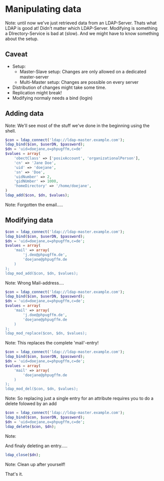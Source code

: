 # Manipulating data

Note:
until now we've just retrieved data from an LDAP-Server. Thats what LDAP is good at!
Didn't matter which LDAP-Server. Modifying is something a DIrectory-Service is bad at (slow).
And we might have to know something about the setup.



## Caveat

* Setup:
  * Master-Slave setup: Changes are only allowed on a dedicated master-server
  * Multi-Master setup: Changes are possible on every server
* Distribution of changes might take some time.
* Replication might break!
* Modifying normaly needs a bind (login)




## Adding data

Note:
We'll see most of the stuff we've done in the beginning using the shell.




```php
$con = ldap_connect('ldap://ldap-master.example.com');
ldap_bind($con, $userDN, $password);
$dn = 'uid=doejane,o=phpugffm,c=de'
$values = array(
    'obectClass' => ['posixAccount', 'organizationalPerson'],
    'cn' => 'Jane Doe',
    'uid' => 'doejane',
    'sn' => 'Doe',
    'uidNumber' => 2,
    'gidNUmber' => 1000,
    'homeDirectory' => '/home/doejane',
)
ldap_add($con, $dn, $values);
```
Note:
Forgotten the email.....




## Modifying data

```php
$con = ldap_connect('ldap://ldap-master.example.com');
ldap_bind($con, $userDN, $password);
$dn = 'uid=doejane,o=phpugffm,c=de';
$values = array(
    'mail' => array(
        'j.deo@phpugffm.de',
        'doejane@phpugffm.de
    )
);
ldap_mod_add($con, $dn, $values);
```
Note:
Wrong Mail-address....




```php
$con = ldap_connect('ldap://ldap-master.example.com');
ldap_bind($con, $userDN, $password);
$dn = 'uid=doejane,o=phpugffm,c=de';
$values = array(
    'mail' => array(
        'j.doe@phpugffm.de',
        'doejane@phpugffm.de
    )
);
ldap_mod_replace($con, $dn, $values);
```
Note:
This replaces the complete 'mail'-entry!




```php
$con = ldap_connect('ldap://ldap-master.example.com');
ldap_bind($con, $userDN, $password);
$dn = 'uid=doejane,o=phpugffm,c=de';
$values = array(
    'mail' => array(
        'doejane@phpugffm.de
    )
);
ldap_mod_del($con, $dn, $values);
```
Note:
So replacing just a single entry for an attribute requires you to do a delete folowed by an add




```php
$con = ldap_connect('ldap://ldap-master.example.com');
ldap_bind($con, $userDN, $password);
$dn = 'uid=doejane,o=phpugffm,c=de';
ldap_delete($con, $dn);
```
Note:

And finaly deleting an entry.....





```php
ldap_close($dn);
```
Note:
Clean up after yourself!

That's it.